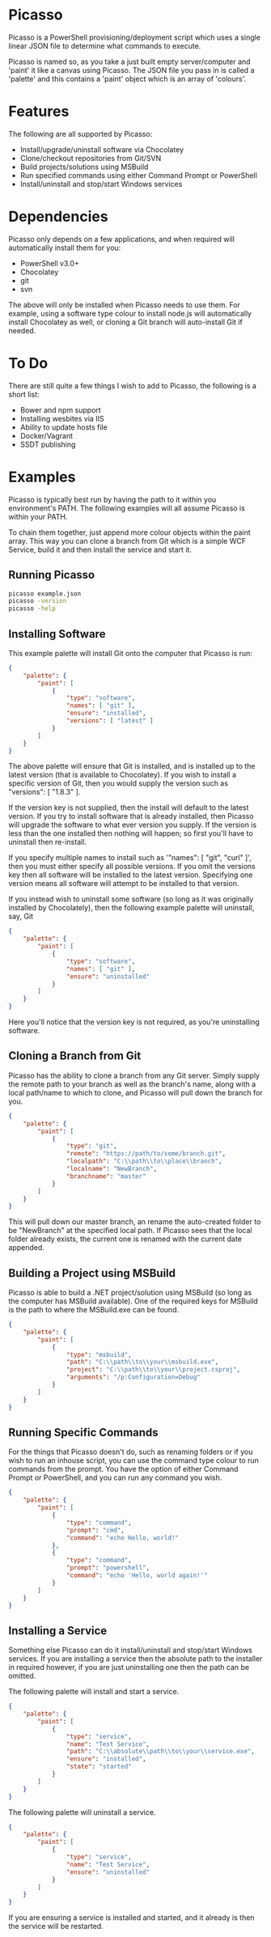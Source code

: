 Picasso
=======
Picasso is a PowerShell provisioning/deployment script which uses a single linear JSON file to determine what commands to execute.

Picasso is named so, as you take a just built empty server/computer and 'paint' it like a canvas using Picasso. The JSON file you pass in is called a 'palette' and this contains a 'paint' object which is an array of 'colours'.


Features
========
The following are all supported by Picasso:

* Install/upgrade/uninstall software via Chocolatey
* Clone/checkout repositories from Git/SVN
* Build projects/solutions using MSBuild
* Run specified commands using either Command Prompt or PowerShell
* Install/uninstall and stop/start Windows services


Dependencies
============
Picasso only depends on a few applications, and when required will automatically install them for you:

* PowerShell v3.0+
* Chocolatey
* git
* svn

The above will only be installed when Picasso needs to use them. For example, using a software type colour to install node.js will automatically install Chocolatey as well, or cloning a Git branch will auto-install Git if needed.


To Do
=====
There are still quite a few things I wish to add to Picasso, the following is a short list:

* Bower and npm support
* Installing wesbites via IIS
* Ability to update hosts file
* Docker/Vagrant
* SSDT publishing


Examples
========
Picasso is typically best run by having the path to it within you environment's PATH. The following examples will all assume Picasso is within your PATH.

To chain them together, just append more colour objects within the paint array. This way you can clone a branch from Git which is a simple WCF Service, build it and then install the service and start it. 


Running Picasso
---------------
```bash
picasso example.json
picasso -version
picasso -help
```


Installing Software
-------------------
This example palette will install Git onto the computer that Picasso is run:
```json
{
	"palette": {
		"paint": [
			{
				"type": "software",
				"names": [ "git" ],
				"ensure": "installed",
				"versions": [ "latest" ]
			}
		]
	}
}
```
The above palette will ensure that Git is installed, and is installed up to the latest version (that is available to Chocolatey). If you wish to install a specific version of Git, then you would supply the version such as "versions": [ "1.8.3" ].

If the version key is not supplied, then the install will default to the latest version. If you try to install software that is already installed, then Picasso will upgrade the software to what ever version you supply. If the version is less than the one installed then nothing will happen; so first you'll have to uninstall then re-install.

If you specify multiple names to install such as '"names": [ "git", "curl" ]', then you must either specify all possible versions. If you omit the versions key then all software will be installed to the latest version. Specifying one version means all software will attempt to be installed to that version.

If you instead wish to uninstall some software (so long as it was originally installed by Chocolately), then the following example palette will uninstall, say, Git
```json
{
	"palette": {
		"paint": [
			{
				"type": "software",
				"names": [ "git" ],
				"ensure": "uninstalled"
			}
		]
	}
}
```
Here you'll notice that the version key is not required, as you're uninstalling software.


Cloning a Branch from Git
-------------------------
Picasso has the ability to clone a branch from any Git server. Simply supply the remote path to your branch as well as the branch's name, along with a local path/name to which to clone, and Picasso will pull down the branch for you.
```json
{
	"palette": {
		"paint": [
			{
				"type": "git",
				"remote": "https://path/to/some/branch.git",
				"localpath": "C:\\path\\to\\place\\branch",
				"localname": "NewBranch",
				"branchname": "master"
			}
		]
	}
}
```
This will pull down our master branch, an rename the auto-created folder to be "NewBranch" at the specified local path. If Picasso sees that the local folder already exists, the current one is renamed with the current date appended.


Building a Project using MSBuild
--------------------------------
Picasso is able to build a .NET project/solution using MSBuild (so long as the computer has MSBuild available). One of the required keys for MSBuild is the path to where the MSBuild.exe can be found.
```json
{
	"palette": {
		"paint": [
			{
				"type": "msbuild",
				"path": "C:\\path\\to\\your\\msbuild.exe",
				"project": "C:\\path\\to\\your\\project.csproj",
				"arguments": "/p:Configuration=Debug"
			}
		]
	}
}
```


Running Specific Commands
-------------------------
For the things that Picasso doesn't do, such as renaming folders or if you wish to run an inhouse script, you can use the command type colour to run commands from the prompt. You have the option of either Command Prompt or PowerShell, and you can run any command you wish.
```json
{
	"palette": {
		"paint": [
			{
				"type": "command",
				"prompt": "cmd",
				"command": "echo Hello, world!"
			},
			{
				"type": "command",
				"prompt": "powershell",
				"command": "echo 'Hello, world again!'"
			}
		]
	}
}
```


Installing a Service
--------------------
Something else Picasso can do it install/uninstall and stop/start Windows services. If you are installing a service then the absolute path to the installer in required however, if you are just uninstalling one then the path can be omitted.

The following palette will install and start a service.
```json
{
	"palette": {
		"paint": [
			{
				"type": "service",
				"name": "Test Service",
				"path": "C:\\absolute\\path\\to\\your\\service.exe",
				"ensure": "installed",
				"state": "started"
			}
		]
	}
}
```

The following palette will uninstall a service.
```json
{
	"palette": {
		"paint": [
			{
				"type": "service",
				"name": "Test Service",
				"ensure": "uninstalled"
			}
		]
	}
}
```

If you are ensuring a service is installed and started, and it already is then the service will be restarted.